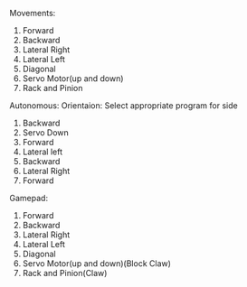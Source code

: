 Movements:
1) Forward
2) Backward
3) Lateral Right
4) Lateral Left
5) Diagonal
6) Servo Motor(up and down)
7) Rack and Pinion

Autonomous:
Orientaion: Select appropriate program for side
1) Backward
2) Servo Down
3) Forward
4) Lateral left
5) Backward
6) Lateral Right
7) Forward

Gamepad:
1) Forward
2) Backward
3) Lateral Right
4) Lateral Left
5) Diagonal
6) Servo Motor(up and down)(Block Claw)
7) Rack and Pinion(Claw)
